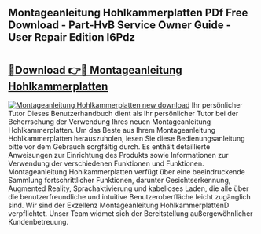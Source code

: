 ## Montageanleitung Hohlkammerplatten PDf Free Download - Part-HvB Service Owner Guide - User Repair Edition I6Pdz

# <h2><a href="http://df7n9w0.blite.top/?on=Montageanleitung+Hohlkammerplatten">🔗Download 👉🔴 Montageanleitung Hohlkammerplatten</a></h2>

[![Montageanleitung Hohlkammerplatten new download](https://i.imgur.com/lujVjoI.png)](http://df7n9w0.blite.top/?on=Montageanleitung+Hohlkammerplatten)
Ihr persönlicher Tutor Dieses Benutzerhandbuch dient als Ihr persönlicher Tutor bei der Beherrschung der Verwendung Ihres neuen Montageanleitung Hohlkammerplatten. Um das Beste aus Ihrem Montageanleitung Hohlkammerplatten herauszuholen, lesen Sie diese Bedienungsanleitung bitte vor dem Gebrauch sorgfältig durch. Es enthält detaillierte Anweisungen zur Einrichtung des Produkts sowie Informationen zur Verwendung der verschiedenen Funktionen und Funktionen. Montageanleitung Hohlkammerplatten verfügt über eine beeindruckende Sammlung fortschrittlicher Funktionen, darunter Gesichtserkennung, Augmented Reality, Sprachaktivierung und kabelloses Laden, die alle über die benutzerfreundliche und intuitive Benutzeroberfläche leicht zugänglich sind. Wir sind der Exzellenz Montageanleitung HohlkammerplattenD verpflichtet. Unser Team widmet sich der Bereitstellung außergewöhnlicher Kundenbetreuung.
